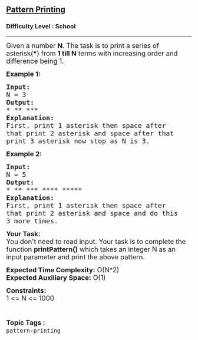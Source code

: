 <h2><a href="https://www.geeksforgeeks.org/problems/pattern-printing1347/1?page=4&difficulty=School&sortBy=submissions">Pattern Printing</a></h2><h3>Difficulty Level : School</h3><hr><div class="problems_problem_content__Xm_eO"><p><span style="font-size: 18px;">Given a number <strong>N</strong>. The task is to print a series of asterisk(<strong>*</strong>) from <strong>1 till N</strong> terms with increasing order and difference being 1.</span></p>
<p><strong><span style="font-size: 18px;">Example 1:</span></strong></p>
<pre><span style="font-size: 18px;"><strong>Input:</strong>
N = 3</span>
<span style="font-size: 18px;"><strong>Output:</strong>
* ** ***</span>
<span style="font-size: 18px;"><strong>Explanation:</strong>
First, print 1 asterisk then space after
that print 2 asterisk and space after that 
print 3 asterisk now stop as N is 3.</span>
</pre>
<p><strong><span style="font-size: 18px;">Example 2:</span></strong></p>
<pre><span style="font-size: 18px;"><strong>Input:</strong>
N = 5</span>
<span style="font-size: 18px;"><strong>Output:</strong>
* ** *** **** ***** </span>
<span style="font-size: 18px;"><strong>Explanation:</strong>
First, print 1 asterisk then space after
that print 2 asterisk and space and do this
3 more times.</span></pre>
<p><span style="font-size: 18px;"><strong>Your Task:&nbsp;&nbsp;</strong><br>You don't need to read input. Your task is to complete the function&nbsp;<strong>printPattern()</strong>&nbsp;which takes an integer N as an input parameter and print the above pattern.</span></p>
<p><span style="font-size: 18px;"><strong>Expected Time Complexity:</strong>&nbsp;O(N^2)<br><strong>Expected Auxiliary Space:</strong>&nbsp;O(1)</span></p>
<p><span style="font-size: 18px;"><strong>Constraints:</strong><br>1 &lt;= N &lt;= 1000</span></p></div><br><p><span style=font-size:18px><strong>Topic Tags : </strong><br><code>pattern-printing</code>&nbsp;